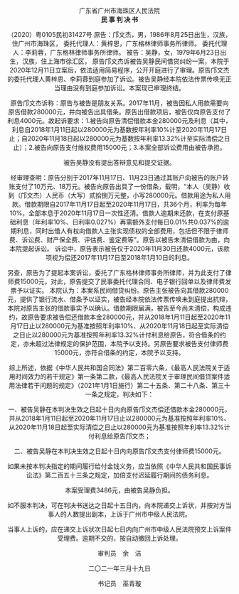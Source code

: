 
<center>广东省广州市海珠区人民法院<center>

<center><strong>民 事 判 决 书</strong></center>

（2020）粤0105民初31427号
原告：邝文杰，男，1986年8月25日出生，汉族，住广州市海珠区，
委托代理人：黄梓恩，广东格林律师事务所律师。
委托代理人：李莉蓉，广东格林律师事务所律师。
被告：吴静，女，1979年6月23日出生，汉族，住上海市徐汇区，
原告邝文杰诉被告吴静民间借贷纠纷一案，本院于2020年12月11日立案后，依法适用简易程序，公开开庭进行了审理。原告邝文杰的委托代理人黄梓恩、李莉蓉到庭参加了诉讼。被告吴静经本院依法传票传唤无正当理由没有到庭参加诉讼。本案现已审理终结。

原告邝文杰诉称：原告与被告是朋友关系。2017年11月，被告因私人用款需要向原告借款280000元，并向被告出具借条。原告出借款项后，被告仅向原告支付了利息4000元。故起诉要求：1.被告向原告清偿借款本金280000元及利息（其中，利息自2018年1月11日起以280000元为基数按年利率10%计至2020年11月17日止；自2020年11月18日起以280000元为基数按年利率13.32%计至实际清偿之日止）；2.被告向原告支付维权费用15000元；3.本案全部诉讼费用由被告承担。
  
被告吴静没有提出答辩意见和提交证据。
  
经审理查明：原告分别于2017年11月17日、11月23日通过其账户向被告的账户转账支付了10万元、18万元。被告向原告出具了一份借条，载明，“本人（吴静）收到（邝文杰）人民币（大写）贰拾捌万元整，小写280000元。借款用途为私人用款。借款期限自2017年11月17日起至2020年11月17日，共36个月，利率为每年10%，全部本息于2020年11月17日一次性还清。借款人逾期未还款，在支付原基础利息（年利率10%、日利率0.027%）再需额外支付每日0.01%共0.037%的逾期利息，同时出借人有权向借款人主张实现债权的全部费用，包括但不限于律师费、诉讼费、财产保全费、评估费、鉴定费等”。原告以被告未清偿借款为由，向本院提起诉讼。
诉讼中，原告表示被告仅于2020年11月30日还款4000元，该款项视为偿还2017年11月17日至2018年1月10日的利息。
  
另查，原告为了提起本案诉讼，委托了广东格林律师事务所律师，并为此支付了律师费15000元，对此，原告提交了民事委托代理合同、电子银行回单以及律师费发票予以证实。
本院认为：本案系民间借贷纠纷。原告主张被告向其借款280000元，提供了银行流水、借条予以证实，被告经本院依法传票传唤未到庭提出抗辩，本院对原告主张的借款事实予以确认。借款期限届满，被告至今尚未清偿，构成违约，故原告要求被告偿还借款本金280000元，并从2018年1月11日起至2020年11月17日止以280000元为基准按照年利率10%、从2020年11月18日起至实际清偿之日止以280000元为基准按照年利率13.32%计付利息给原告，符合借条的约定，亦未超过法律规定的保护范围，本院予以支持。另原告要求被告支付律师费15000元，亦符合借条的约定，本院予以支持。
  
综上所述，依据《中华人民共和国合同法》第二百零六条，《最高人民法院关于适用时间效力的若干规定》第一条第二款，《最高人民法院关于审理民间借贷案件适用法律若干问题的规定》（2021年1月1日施行）第二十五条、第二十八条、第三十一条之规定，判决如下：
  
一、被告吴静在本判决生效之日起十日内向原告邝文杰偿还借款本金280000元，并从2018年1月11日起至2020年11月17日止以280000元为基准按照年利率10%、从2020年11月18日起至实际清偿之日止以280000元为基准按照年利率13.32%计付利息给原告邝文杰；
  
二、被告吴静在本判决生效之日起十日内向原告邝文杰支付律师费15000元。
  
如果未按本判决指定的期间履行给付金钱义务，应当依照《中华人民共和国民事诉讼法》第二百五十三条之规定，加倍支付迟延履行期间的债务利息。
  
本案受理费3486元，由被告吴静负担。
  
如不服本判决，可在判决书送达之日起十五日内，向本院递交上诉状，并按对方当事人的人数提出副本，上诉于广州市中级人民法院。
  
当事人上诉的，应在递交上诉状次日起七日内向广州市中级人民法院预交上诉案件受理费。逾期不交的，按自动撤回上诉处理。
  
审判员　余　洁
  
二〇二一年三月十九日
  
书记员　巫青璇
